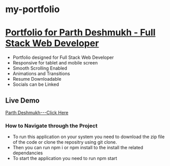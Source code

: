 # my-portfolio

# [Portfolio for Parth Deshmukh - Full Stack Web Developer]("https://parth-deshmukh.vercel.app/")

- Portfolio designed for Full Stack Web Developer
- Responsive for tablet and mobile screen
- Smooth Scrolling Enabled
- Animations and Transitions
- Resume Downloadable
- Socials can be Linked

## Live Demo

[Parth Deshmukh---Click Here]("https://parth-deshmukh.vercel.app/")

### How to Navigate through the Project

- To run this application on your system you need to download the zip file of the code or clone the repositry using git clone.
- Then you can run npm i or npm install to the install the related dependancies
- To start the application you need to run npm start
